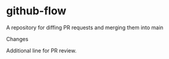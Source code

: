 # github-flow
A repository for diffing PR requests and merging them into main

Changes

Additional line for PR review.
